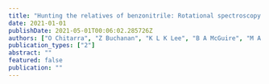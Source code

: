 ```yaml
---
title: "Hunting the relatives of benzonitrile: Rotational spectroscopy of dicyanobenzenes and astronomical searches"
date: 2021-01-01
publishDate: 2021-05-01T00:06:02.285726Z
authors: ["O Chitarra", "Z Buchanan", "K L K Lee", "B A McGuire", "M A Martin-Drumel", "M Goubet", "O Pirali"]
publication_types: ["2"]
abstract: ""
featured: false
publication: ""
---
```


